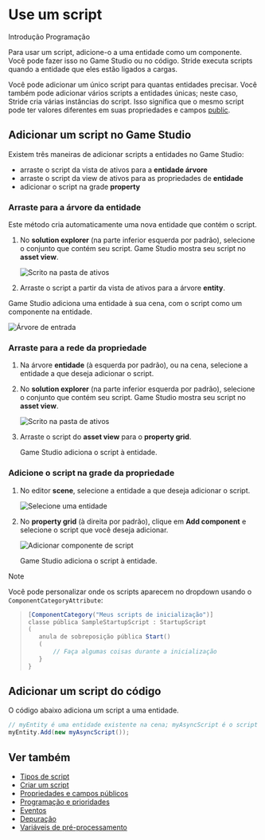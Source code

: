 # Use um script

<span class="badge text-bg-primary">Introdução</span>
<span class="badge text-bg-success">Programação</span>

Para usar um script, adicione-o a uma entidade como um componente. Você pode fazer isso no Game Studio ou no código. Stride executa scripts quando a entidade que eles estão ligados a cargas.

Você pode adicionar um único script para quantas entidades precisar. Você também pode adicionar vários scripts a entidades únicas; neste caso, Stride cria várias instâncias do script. Isso significa que o mesmo script pode ter valores diferentes em suas propriedades e campos [public](public-properties-and-fields.md).

## Adicionar um script no Game Studio

Existem três maneiras de adicionar scripts a entidades no Game Studio:

* arraste o script da vista de ativos para a **entidade árvore**
* arraste o script da view de ativos para as propriedades de **entidade**
* adicionar o script na grade **property**

### Arraste para a árvore da entidade

Este método cria automaticamente uma nova entidade que contém o script.

1. No **solution explorer** (na parte inferior esquerda por padrão), selecione o conjunto que contém seu script. Game Studio mostra seu script no **asset view**.

   ![Scrito na pasta de ativos](../get-started/media/create-a-script-new-script-asset-view.png)

2. Arraste o script a partir da vista de ativos para a árvore **entity**.

Game Studio adiciona uma entidade à sua cena, com o script como um componente na entidade.

![ Árvore de entrada ](../troubleshooting/media/game-profiler-in-entity-tree.png)

### Arraste para a rede da propriedade

1. Na árvore **entidade** (à esquerda por padrão), ou na cena, selecione a entidade a que deseja adicionar o script.

2. No **solution explorer** (na parte inferior esquerda por padrão), selecione o conjunto que contém seu script. Game Studio mostra seu script no **asset view**.

   ![Scrito na pasta de ativos](../get-started/media/create-a-script-new-script-asset-view.png)

3. Arraste o script do **asset view** para o **property grid**.

   Game Studio adiciona o script à entidade.

### Adicione o script na grade da propriedade

1. No editor **scene**, selecione a entidade a que deseja adicionar o script.

   ![Selecione uma entidade](media/select-entity.png)

2. No **property grid** (à direita por padrão), clique em **Add component** e selecione o script que você deseja adicionar.

   ![ Adicionar componente de script](media/add-script-component.png)

   Game Studio adiciona o script à entidade.

> [!Note]
> Você pode personalizar onde os scripts aparecem no dropdown usando o `ComponentCategoryAttribute`:

> ```cs
> [ComponentCategory("Meus scripts de inicialização")]
> classe pública SampleStartupScript : StartupScript
> (
>    anula de sobreposição pública Start()
>    (
>        // Faça algumas coisas durante a inicialização
>    }
> }
> ```

## Adicionar um script do código

O código abaixo adiciona um script a uma entidade.

```cs
// myEntity é uma entidade existente na cena; myAsyncScript é o script que você deseja adicionar à entidade
myEntity.Add(new myAsyncScript());
```

## Ver também

* [Tipos de script](types-of-script.md)
* [Criar um script](create-a-script.md)
* [Propriedades e campos públicos](public-properties-and-fields.md)
* [Programação e prioridades](scheduling-and-priorities.md)
* [Eventos](events.md)
* [Depuração](debugging.md)
* [Variáveis de pré-processamento](preprocessor-variables.md)
